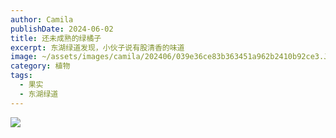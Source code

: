 ```yaml
---
author: Camila
publishDate: 2024-06-02
title: 还未成熟的绿橘子
excerpt: 东湖绿道发现，小伙子说有股清香的味道
image: ~/assets/images/camila/202406/039e36ce83b363451a962b2410b92ce3.JPG
category: 植物
tags:
  - 果实
  - 东湖绿道
---
```


![](~/assets/images/camila/202406/039e36ce83b363451a962b2410b92ce3.JPG)
